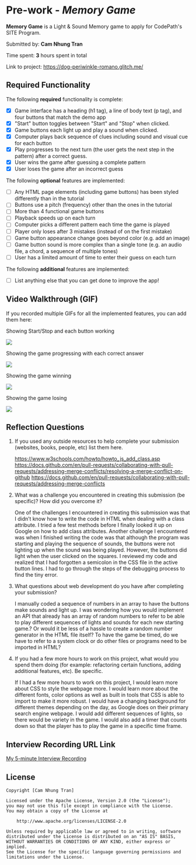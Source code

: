 # Pre-work - *Memory Game*

**Memory Game** is a Light & Sound Memory game to apply for CodePath's SITE Program. 

Submitted by: **Cam Nhung Tran**

Time spent: **3** hours spent in total

Link to project: https://dog-periwinkle-romano.glitch.me/

## Required Functionality

The following **required** functionality is complete:

* [X] Game interface has a heading (h1 tag), a line of body text (p tag), and four buttons that match the demo app
* [X] "Start" button toggles between "Start" and "Stop" when clicked. 
* [X] Game buttons each light up and play a sound when clicked. 
* [X] Computer plays back sequence of clues including sound and visual cue for each button
* [X] Play progresses to the next turn (the user gets the next step in the pattern) after a correct guess. 
* [X] User wins the game after guessing a complete pattern
* [X] User loses the game after an incorrect guess

The following **optional** features are implemented:

* [ ] Any HTML page elements (including game buttons) has been styled differently than in the tutorial
* [ ] Buttons use a pitch (frequency) other than the ones in the tutorial
* [ ] More than 4 functional game buttons
* [ ] Playback speeds up on each turn
* [ ] Computer picks a different pattern each time the game is played
* [ ] Player only loses after 3 mistakes (instead of on the first mistake)
* [ ] Game button appearance change goes beyond color (e.g. add an image)
* [ ] Game button sound is more complex than a single tone (e.g. an audio file, a chord, a sequence of multiple tones)
* [ ] User has a limited amount of time to enter their guess on each turn

The following **additional** features are implemented:

- [ ] List anything else that you can get done to improve the app!

## Video Walkthrough (GIF)

If you recorded multiple GIFs for all the implemented features, you can add them here:

Showing Start/Stop and each button working 

![](http://g.recordit.co/z8LGRovWD1.gif)

Showing the game progressing with each correct answer

![](http://g.recordit.co/JhiI2MLbsW.gif)

Showing the game winning 

![](http://g.recordit.co/y29wEBX5PN.gif)

Showing the game losing 

![](http://g.recordit.co/EpbJsi3vKB.gif)

## Reflection Questions
1. If you used any outside resources to help complete your submission (websites, books, people, etc) list them here. 

	https://www.w3schools.com/howto/howto_js_add_class.asp
	https://docs.github.com/en/pull-requests/collaborating-with-pull-requests/addressing-merge-conflicts/resolving-a-merge-conflict-on-github 
	https://docs.github.com/en/pull-requests/collaborating-with-pull-requests/addressing-merge-conflicts 

2. What was a challenge you encountered in creating this submission (be specific)? How did you overcome it? 

	One of the challenges I encountered in creating this submission was that I didn’t know how to write the code in HTML when dealing with a class attribute. I tried a few test methods before I finally looked it up on Google on how to add class attributes. Another challenge I encountered was when I finished writing the code was that although the program was starting and playing the sequence of sounds, the buttons were not lighting up when the sound was being played. However, the buttons did light when the user clicked on the squares. I reviewed my code and realized that I had forgotten a semicolon in the CSS file in the active button lines. I had to go through the steps of the debugging process to find the tiny error. 

3. What questions about web development do you have after completing your submission? 

	I manually coded a sequence of numbers in an array to have the buttons make sounds and light up. I was wondering how you would implement an API that already has an array of random numbers to refer to be able to play different sequences of lights and sounds for each new starting game.? Or would it be less of a hassle to create a random number generator in the HTML file itself? To have the game be timed, do we have to refer to a system clock or do other files or programs need to be imported in HTML?

4. If you had a few more hours to work on this project, what would you spend them doing (for example: refactoring certain functions, adding additional features, etc). Be specific. 

	If I had a few more hours to work on this project, I would learn more about CSS to style the webpage more. I would learn more about the different fonts, color options as well as built in tools that CSS is able to import to make it more robust.  I would have a changing background for different themes depending on the day, as Google does on their primary search engine webpage. I would add different sequences of lights, so there would be variety in the game. I would also add a timer that counts down so that the player has to play the game in a specific time frame.

## Interview Recording URL Link

[My 5-minute Interview Recording](your-link-here)


## License

    Copyright [Cam Nhung Tran]

    Licensed under the Apache License, Version 2.0 (the "License");
    you may not use this file except in compliance with the License.
    You may obtain a copy of the License at

        http://www.apache.org/licenses/LICENSE-2.0

    Unless required by applicable law or agreed to in writing, software
    distributed under the License is distributed on an "AS IS" BASIS,
    WITHOUT WARRANTIES OR CONDITIONS OF ANY KIND, either express or implied.
    See the License for the specific language governing permissions and
    limitations under the License.
